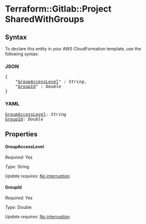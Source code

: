 # Terraform::Gitlab::Project SharedWithGroups

## Syntax

To declare this entity in your AWS CloudFormation template, use the following syntax:

### JSON

<pre>
{
    "<a href="#groupaccesslevel" title="GroupAccessLevel">GroupAccessLevel</a>" : <i>String</i>,
    "<a href="#groupid" title="GroupId">GroupId</a>" : <i>Double</i>
}
</pre>

### YAML

<pre>
<a href="#groupaccesslevel" title="GroupAccessLevel">GroupAccessLevel</a>: <i>String</i>
<a href="#groupid" title="GroupId">GroupId</a>: <i>Double</i>
</pre>

## Properties

#### GroupAccessLevel

_Required_: Yes

_Type_: String

_Update requires_: [No interruption](https://docs.aws.amazon.com/AWSCloudFormation/latest/UserGuide/using-cfn-updating-stacks-update-behaviors.html#update-no-interrupt)

#### GroupId

_Required_: Yes

_Type_: Double

_Update requires_: [No interruption](https://docs.aws.amazon.com/AWSCloudFormation/latest/UserGuide/using-cfn-updating-stacks-update-behaviors.html#update-no-interrupt)

